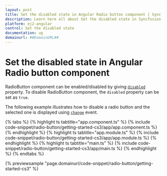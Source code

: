```yaml
---
layout: post
title: Set the disabled state in Angular Radio button component | Syncfusion
description: Learn here all about Set the disabled state in Syncfusion Angular Radio button component of Syncfusion Essential JS 2 and more.
platform: ej2-angular
control: Set the disabled state 
documentation: ug
domainurl: ##DomainURL##
---
```


# Set the disabled state in Angular Radio button component

RadioButton component can be enabled/disabled by giving [`disabled`](https://ej2.syncfusion.com/angular/documentation/api/radio-button#disabled) property. To disable RadioButton component, the `disabled` property can be set as `true`.

The following example illustrates how to disable a radio button and the selected one is displayed using [`change`](https://ej2.syncfusion.com/angular/documentation/api/radio-button#change) event.

{% tabs %}
{% highlight ts tabtitle="app.component.ts" %}
{% include code-snippet/radio-button/getting-started-cs3/app/app.component.ts %}
{% endhighlight %}
{% highlight ts tabtitle="app.module.ts" %}
{% include code-snippet/radio-button/getting-started-cs3/app/app.module.ts %}
{% endhighlight %}
{% highlight ts tabtitle="main.ts" %}
{% include code-snippet/radio-button/getting-started-cs3/app/main.ts %}
{% endhighlight %}
{% endtabs %}
  
{% previewsample "page.domainurl/code-snippet/radio-button/getting-started-cs3" %}